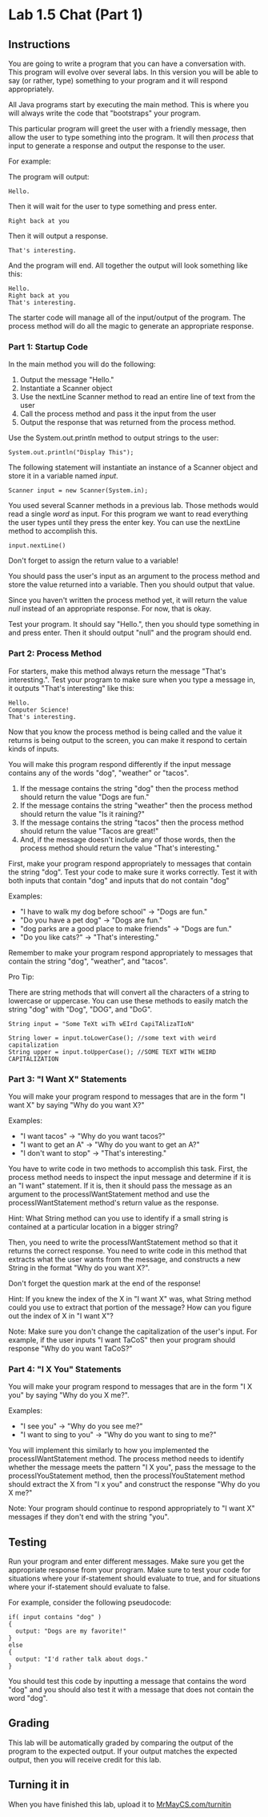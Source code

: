 # Lab 1.5 Chat (Part 1)

## Instructions

You are going to write a program that you can have a conversation with. This program will evolve over several labs. In this version you will be able to say (or rather, type) something to your program and it will respond appropriately.

All Java programs start by executing the main method. This is where you will always write the code that "bootstraps" your program.

This particular program will greet the user with a friendly message, then allow the user to type something into the program. It will then *process* that input to generate a response and output the response to the user.

For example:

The program will output:

```
Hello.
```

Then it will wait for the user to type something and press enter.

```
Right back at you
```

Then it will output a response.

```
That's interesting.
```

And the program will end. All together the output will look something like this:

```
Hello.
Right back at you
That's interesting.
```

The starter code will manage all of the input/output of the program. The process method will do all the magic to generate an appropriate response.

### Part 1: Startup Code

In the main method you will do the following:

1. Output the message "Hello."
2. Instantiate a Scanner object
3. Use the nextLine Scanner method to read an entire line of text from the user
4. Call the process method and pass it the input from the user
5. Output the response that was returned from the process method.

Use the System.out.println method to output strings to the user:

```
System.out.println("Display This");
```

The following statement will instantiate an instance of a Scanner object and store it in a variable named *input*.

```
Scanner input = new Scanner(System.in);
```

You used several Scanner methods in a previous lab. Those methods would read a single *word* as input. For this program we want to read everything the user types until they press the enter key. You can use the nextLine method to accomplish this.

```
input.nextLine()
```

Don't forget to assign the return value to a variable!

You should pass the user's input as an argument to the process method and store the value returned into a variable. Then you should output that value.

Since you haven't written the process method yet, it will return the value *null* instead of an appropriate response. For now, that is okay.

Test your program. It should say "Hello.", then you should type something in and press enter. Then it should output "null" and the program should end.

### Part 2: Process Method

For starters, make this method always return the message "That's interesting.". Test your program to make sure when you type a message in, it outputs "That's interesting" like this:

```
Hello.
Computer Science!
That's interesting.
```

Now that you know the process method is being called and the value it returns is being output to the screen, you can make it respond to certain kinds of inputs.

You will make this program respond differently if the input message contains any of the words "dog", "weather" or "tacos".

1. If the message contains the string "dog" then the process method should return the value "Dogs are fun."
2. If the message contains the string "weather" then the process method should return the value "Is it raining?"
3. If the message contains the string "tacos" then the process method should return the value "Tacos are great!"
4. And, if the message doesn't include any of those words, then the process method should return the value "That's interesting."

First, make your program respond appropriately to messages that contain the string "dog". Test your code to make sure it works correctly. Test it with both inputs that contain "dog" and inputs that do not contain "dog"

Examples:

* "I have to walk my dog before school" -> "Dogs are fun."
* "Do you have a pet dog" -> "Dogs are fun."
* "dog parks are a good place to make friends" -> "Dogs are fun."
* "Do you like cats?" -> "That's interesting."

Remember to make your program respond appropriately to messages that contain the string "dog", "weather", and "tacos".

Pro Tip:

There are string methods that will convert all the characters of a string to lowercase or uppercase. You can use these methods to easily match the string "dog" with "Dog", "DOG", and "DoG".

```
String input = "Some TeXt wiTh wEIrd CapiTAlizaTIoN"

String lower = input.toLowerCase(); //some text with weird capitalization
String upper = input.toUpperCase(); //SOME TEXT WITH WEIRD CAPITALIZATION
```

### Part 3: "I Want X" Statements

You will make your program respond to messages that are in the form "I want X" by saying "Why do you want X?"

Examples:

* "I want tacos" -> "Why do you want tacos?"
* "I want to get an A" -> "Why do you want to get an A?"
* "I don't want to stop" -> "That's interesting."

You have to write code in two methods to accomplish this task. First, the process method needs to inspect the input message and determine if it is an "I want" statement. If it is, then it should pass the message as an argument to the processIWantStatement method and use the processIWantStatement method's return value as the response.

Hint: What String method can you use to identify if a small string is contained at a particular location in a bigger string?

Then, you need to write the processIWantStatement method so that it returns the correct response. You need to write code in this method that extracts what the user wants from the message, and constructs a new String in the format "Why do you want X?".

Don't forget the question mark at the end of the response!

Hint: If you knew the index of the X in "I want X" was, what String method could you use to extract that portion of the message? How can you figure out the index of X in "I want X"?

Note: Make sure you don't change the capitalization of the user's input. For example, if the user inputs "I want TaCoS" then your program should response "Why do you want TaCoS?"

### Part 4: "I X You" Statements

You will make your program respond to messages that are in the form "I X you" by saying "Why do you X me?".

Examples:

* "I see you" -> "Why do you see me?"
* "I want to sing to you" -> "Why do you want to sing to me?"

You will implement this similarly to how you implemented the processIWantStatement method. The process method needs to identify whether the message meets the pattern "I X you", pass the message to the processIYouStatement method, then the processIYouStatement method should extract the X from "I x you" and construct the response "Why do you X me?"

Note: Your program should continue to respond appropriately to "I want X" messages if they don't end with the string "you".

## Testing

Run your program and enter different messages. Make sure you get the appropriate response from your program. Make sure to test your code for situations where your if-statement should evaluate to true, and for situations where your if-statement should evaluate to false.

For example, consider the following pseudocode:

```
if( input contains "dog" )
{
  output: "Dogs are my favorite!"
}
else
{
  output: "I'd rather talk about dogs."
}
```

You should test this code by inputting a message that contains the word "dog" and you should also test it with a message that does not contain the word "dog".

## Grading

This lab will be automatically graded by comparing the output of the program to the expected output. If your output matches the expected output, then you will receive credit for this lab.

## Turning it in

When you have finished this lab, upload it to [MrMayCS.com/turnitin](http://mrmaycs.com/turnitin)
